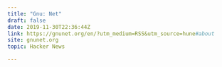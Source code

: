 ```yaml
---
title: "Gnu: Net"
draft: false
date: 2019-11-30T22:36:44Z
link: https://gnunet.org/en/?utm_medium=RSS&utm_source=hune#about
site: gnunet.org
topic: Hacker News  

---
```


